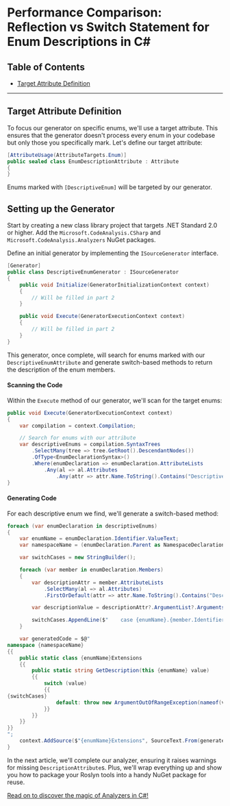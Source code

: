 # Performance Comparison: Reflection vs Switch Statement for Enum Descriptions in C#

## Table of Contents

- [Target Attribute Definition](#target-attribute-definition)

---

## Target Attribute Definition

To focus our generator on specific enums, we'll use a target attribute. This ensures that the generator doesn't process every enum in your codebase but only those you specifically mark. Let's define our target attribute:

```csharp
[AttributeUsage(AttributeTargets.Enum)]
public sealed class EnumDescriptionAttribute : Attribute
{
}
```

Enums marked with `[DescriptiveEnum]` will be targeted by our generator.

## Setting up the Generator

Start by creating a new class library project that targets .NET Standard 2.0 or higher. Add the `Microsoft.CodeAnalysis.CSharp` and `Microsoft.CodeAnalysis.Analyzers` NuGet packages.

Define an initial generator by implementing the `ISourceGenerator` interface.

```csharp
[Generator]
public class DescriptiveEnumGenerator : ISourceGenerator
{
    public void Initialize(GeneratorInitializationContext context)
    {
        // Will be filled in part 2
    }

    public void Execute(GeneratorExecutionContext context)
    {
        // Will be filled in part 2
    }
}
```

This generator, once complete, will search for enums marked with our `DescriptiveEnumAttribute` and generate switch-based methods to return the description of the enum members.

#### Scanning the Code

Within the `Execute` method of our generator, we'll scan for the target enums:

```csharp
public void Execute(GeneratorExecutionContext context)
{
    var compilation = context.Compilation;

    // Search for enums with our attribute
    var descriptiveEnums = compilation.SyntaxTrees
        .SelectMany(tree => tree.GetRoot().DescendantNodes())
        .OfType<EnumDeclarationSyntax>()
        .Where(enumDeclaration => enumDeclaration.AttributeLists
            .Any(al => al.Attributes
                .Any(attr => attr.Name.ToString().Contains("DescriptiveEnum"))));
}
```

#### Generating Code

For each descriptive enum we find, we'll generate a switch-based method:

```csharp
foreach (var enumDeclaration in descriptiveEnums)
{
    var enumName = enumDeclaration.Identifier.ValueText;
    var namespaceName = (enumDeclaration.Parent as NamespaceDeclarationSyntax)?.Name.ToString();

    var switchCases = new StringBuilder();

    foreach (var member in enumDeclaration.Members)
    {
        var descriptionAttr = member.AttributeLists
            .SelectMany(al => al.Attributes)
            .FirstOrDefault(attr => attr.Name.ToString().Contains("Description"));

        var descriptionValue = descriptionAttr?.ArgumentList?.Arguments[0].ToString() ?? $"\"{member.Identifier.ValueText}\"";

        switchCases.AppendLine($"    case {enumName}.{member.Identifier.ValueText}: return {descriptionValue};");
    }

    var generatedCode = $@"
namespace {namespaceName}
{{
    public static class {enumName}Extensions
    {{
        public static string GetDescription(this {enumName} value)
        {{
            switch (value)
            {{
{switchCases}
                default: throw new ArgumentOutOfRangeException(nameof(value), value, null);
            }}
        }}
    }}
}}
";
    context.AddSource($"{enumName}Extensions", SourceText.From(generatedCode, Encoding.UTF8));
}
```

In the next article, we'll complete our analyzer, ensuring it raises warnings for missing `DescriptionAttribute`s. Plus, we'll wrap everything up and show you how to package your Roslyn tools into a handy NuGet package for reuse.

[Read on to discover the magic of Analyzers in C#!](/articles/1-EnumDescription/drafts/3-Analyzer.md)
